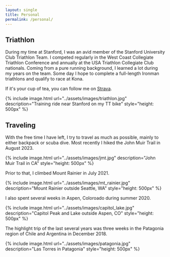 ```yaml
---
layout: single
title: Personal
permalink: /personal/
---
```

## Triathlon
During my time at Stanford, I was an avid member of the Stanford University Club Triathlon Team. I competed regularly in the West Coast Collegiate Triathlon Conference and annually at the USA Triathlon Collegiate Club nationals. Coming from a pure running background, I learned a lot during my years on the team. Some day I hope to complete a full-length Ironman triathlons and qualify to race at Kona.

If it's your cup of tea, you can follow me on [Strava](https://www.strava.com/athletes/31148058).

{% include image.html url="../assets/images/triathlon.jpg" description="Training ride near Stanford on my TT bike" style="height: 500px" %}

## Traveling
With the free time I have left, I try to travel as much as possible, mainly to either backpack or scuba dive. Most recently I hiked the John Muir Trail in August 2023.

{% include image.html url="../assets/images/jmt.jpg" description="John Muir Trail in CA" style="height: 500px" %}

Prior to that, I climbed Mount Rainier in July 2021.

{% include image.html url="../assets/images/mt_rainier.jpg" description="Mount Rainier outside Seattle, WA" style="height: 500px" %}

I also spent several weeks in Aspen, Coloroado during summer 2020.

{% include image.html url="../assets/images/capitol_lake.jpg" description="Capitol Peak and Lake outside Aspen, CO" style="height: 500px" %}

The highlight trip of the last several years was three weeks in the Patagonia region of Chile and Argentina in December 2018.

{% include image.html url="../assets/images/patagonia.jpg" description="Las Torres in Patagonia" style="height: 500px" %}
